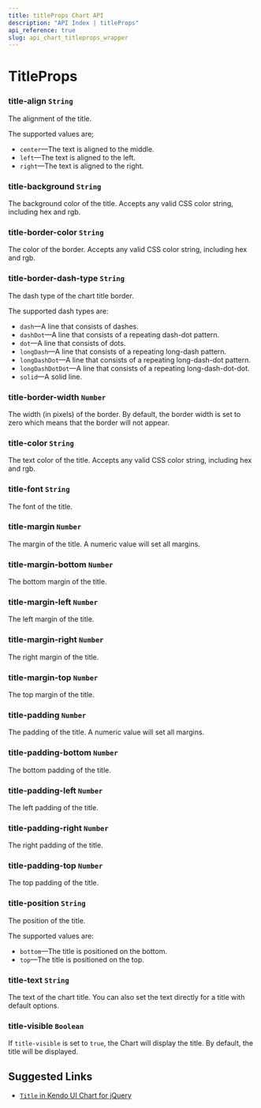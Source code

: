 ```yaml
---
title: titleProps Chart API
description: "API Index | titleProps"
api_reference: true
slug: api_chart_titleprops_wrapper
---
```


# TitleProps

### title-align `String`

The alignment of the title.

The supported values are;

* `center`&mdash;The text is aligned to the middle.
* `left`&mdash;The text is aligned to the left.
* `right`&mdash;The text is aligned to the right.

### title-background `String`

The background color of the title. Accepts any valid CSS color string, including hex and rgb.

### title-border-color `String`

The color of the border. Accepts any valid CSS color string, including hex and rgb.

### title-border-dash-type `String`

The dash type of the chart title border.

The supported dash types are:

* `dash`&mdash;A line that consists of dashes.
* `dashDot`&mdash;A line that consists of a repeating dash-dot pattern.
* `dot`&mdash;A line that consists of dots.
* `longDash`&mdash;A line that consists of a repeating long-dash pattern.
* `longDashDot`&mdash;A line that consists of a repeating long-dash-dot pattern.
* `longDashDotDot`&mdash;A line that consists of a repeating long-dash-dot-dot.
* `solid`&mdash;A solid line.

### title-border-width `Number`

The width (in pixels) of the border. By default, the border width is set to zero which means that the border will not appear.

### title-color `String`

The text color of the title. Accepts any valid CSS color string, including hex and rgb.

### title-font `String`

The font of the title.

### title-margin `Number`

The margin of the title. A numeric value will set all margins.

### title-margin-bottom `Number`

The bottom margin of the title.

### title-margin-left `Number`

The left margin of the title.

### title-margin-right `Number`

The right margin of the title.

### title-margin-top `Number`

The top margin of the title.

### title-padding `Number`

The padding of the title. A numeric value will set all margins.

### title-padding-bottom `Number`

The bottom padding of the title.

### title-padding-left `Number`

The left padding of the title.

### title-padding-right `Number`

The right padding of the title.

### title-padding-top `Number`

The top padding of the title.

### title-position `String`

The position of the title.

The supported values are:

* `bottom`&mdash;The title is positioned on the bottom.
* `top`&mdash;The title is positioned on the top.

### title-text `String`

The text of the chart title. You can also set the text directly for a title with default options.

### title-visible `Boolean`

If `title-visible` is set to `true`, the Chart will display the title. By default, the title will be displayed.

## Suggested Links

* [`Title` in Kendo UI Chart for jQuery](https://docs.telerik.com/kendo-ui/api/javascript/dataviz/ui/chart/configuration/title)
